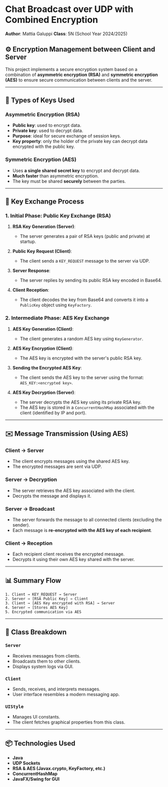 # Chat Broadcast over UDP with Combined Encryption

**Author**: Mattia Galuppi
**Class**: 5N (School Year 2024/2025)

## ⚙️ Encryption Management between Client and Server

This project implements a secure encryption system based on a combination of **asymmetric encryption (RSA)** and **symmetric encryption (AES)** to ensure secure communication between clients and the server.

---

## 🔐 Types of Keys Used

### Asymmetric Encryption (RSA)

* **Public key**: used to encrypt data.
* **Private key**: used to decrypt data.
* **Purpose**: ideal for secure exchange of session keys.
* **Key property**: only the holder of the private key can decrypt data encrypted with the public key.

### Symmetric Encryption (AES)

* Uses **a single shared secret key** to encrypt and decrypt data.
* **Much faster** than asymmetric encryption.
* The key must be shared **securely** between the parties.

---

## 🔁 Key Exchange Process

### 1. **Initial Phase: Public Key Exchange (RSA)**

1. **RSA Key Generation (Server)**:

   * The server generates a pair of RSA keys (public and private) at startup.

2. **Public Key Request (Client)**:

   * The client sends a `KEY_REQUEST` message to the server via UDP.

3. **Server Response**:

   * The server replies by sending its public RSA key encoded in Base64.

4. **Client Reception**:

   * The client decodes the key from Base64 and converts it into a `PublicKey` object using `KeyFactory`.

### 2. **Intermediate Phase: AES Key Exchange**

1. **AES Key Generation (Client)**:

   * The client generates a random AES key using `KeyGenerator`.

2. **AES Key Encryption (Client)**:

   * The AES key is encrypted with the server's public RSA key.

3. **Sending the Encrypted AES Key**:

   * The client sends the AES key to the server using the format: `AES_KEY:<encrypted key>`.

4. **AES Key Decryption (Server)**:

   * The server decrypts the AES key using its private RSA key.
   * The AES key is stored in a `ConcurrentHashMap` associated with the client (identified by IP and port).

---

## ✉️ Message Transmission (Using AES)

### Client → Server

* The client encrypts messages using the shared AES key.
* The encrypted messages are sent via UDP.

### Server → Decryption

* The server retrieves the AES key associated with the client.
* Decrypts the message and displays it.

### Server → Broadcast

* The server forwards the message to all connected clients (excluding the sender).
* Each message is **re-encrypted with the AES key of each recipient**.

### Client → Reception

* Each recipient client receives the encrypted message.
* Decrypts it using their own AES key shared with the server.

---

## 📊 Summary Flow

```text
1. Client → KEY_REQUEST → Server
2. Server → [RSA Public Key] → Client
3. Client → [AES Key encrypted with RSA] → Server
4. Server → [Stores AES Key]
5. Encrypted communication via AES
```

---

## 🧱 Class Breakdown

### `Server`

* Receives messages from clients.
* Broadcasts them to other clients.
* Displays system logs via GUI.

### `Client`

* Sends, receives, and interprets messages.
* User interface resembles a modern messaging app.

### `UIStyle`

* Manages UI constants.
* The client fetches graphical properties from this class.

---

## 📦 Technologies Used

* **Java**
* **UDP Sockets**
* **RSA & AES (Javax.crypto, KeyFactory, etc.)**
* **ConcurrentHashMap**
* **JavaFX/Swing for GUI**
